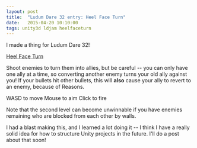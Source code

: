 ```yaml
---
layout: post
title:  "Ludum Dare 32 entry: Heel Face Turn"
date:   2015-04-20 10:10:00
tags: unity3d ldjam heelfaceturn
---
```


I made a thing for Ludum Dare 32!

[Heel Face Turn](http://commondatastorage.googleapis.com/itchio/html/53025/FINAL%20WEBGL%20BUILD/index.html)

Shoot enemies to turn them into allies, but be careful -- you can only have one ally at a time, so
converting another enemy turns your old ally against you! If your bullets hit other bullets, this
will **also** cause your ally to revert to an enemy, because of Reasons. 

WASD to move
Mouse to aim
Click to fire

<!-- more -->

Note that the second level can become unwinnable if you have enemies remaining who are blocked from
each other by walls.

I had a blast making this, and I learned a lot doing it -- I think I have a really solid idea for how to
structure Unity projects in the future. I'll do a post about that soon!
